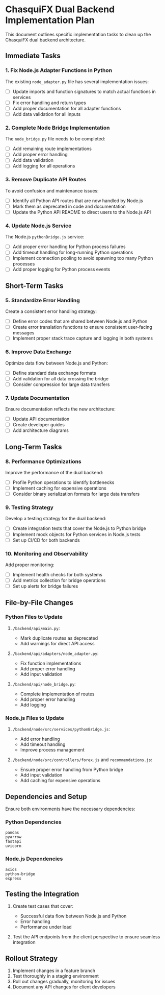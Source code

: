 # ChasquiFX Dual Backend Implementation Plan

This document outlines specific implementation tasks to clean up the ChasquiFX dual backend architecture.

## Immediate Tasks

### 1. Fix Node.js Adapter Functions in Python

The existing `node_adapter.py` file has several implementation issues:

- [ ] Update imports and function signatures to match actual functions in services
- [ ] Fix error handling and return types
- [ ] Add proper documentation for all adapter functions
- [ ] Add data validation for all inputs

### 2. Complete Node Bridge Implementation

The `node_bridge.py` file needs to be completed:

- [ ] Add remaining route implementations
- [ ] Add proper error handling
- [ ] Add data validation
- [ ] Add logging for all operations

### 3. Remove Duplicate API Routes

To avoid confusion and maintenance issues:

- [ ] Identify all Python API routes that are now handled by Node.js
- [ ] Mark them as deprecated in code and documentation
- [ ] Update the Python API README to direct users to the Node.js API

### 4. Update Node.js Service

The Node.js `pythonBridge.js` service:

- [ ] Add proper error handling for Python process failures
- [ ] Add timeout handling for long-running Python operations
- [ ] Implement connection pooling to avoid spawning too many Python processes
- [ ] Add proper logging for Python process events

## Short-Term Tasks

### 5. Standardize Error Handling

Create a consistent error handling strategy:

- [ ] Define error codes that are shared between Node.js and Python
- [ ] Create error translation functions to ensure consistent user-facing messages
- [ ] Implement proper stack trace capture and logging in both systems

### 6. Improve Data Exchange

Optimize data flow between Node.js and Python:

- [ ] Define standard data exchange formats
- [ ] Add validation for all data crossing the bridge
- [ ] Consider compression for large data transfers

### 7. Update Documentation

Ensure documentation reflects the new architecture:

- [ ] Update API documentation
- [ ] Create developer guides
- [ ] Add architecture diagrams

## Long-Term Tasks

### 8. Performance Optimizations

Improve the performance of the dual backend:

- [ ] Profile Python operations to identify bottlenecks
- [ ] Implement caching for expensive operations
- [ ] Consider binary serialization formats for large data transfers

### 9. Testing Strategy

Develop a testing strategy for the dual backend:

- [ ] Create integration tests that cover the Node.js to Python bridge
- [ ] Implement mock objects for Python services in Node.js tests
- [ ] Set up CI/CD for both backends

### 10. Monitoring and Observability

Add proper monitoring:

- [ ] Implement health checks for both systems
- [ ] Add metrics collection for bridge operations
- [ ] Set up alerts for bridge failures

## File-by-File Changes

### Python Files to Update

1. `/backend/api/main.py`:

   - Mark duplicate routes as deprecated
   - Add warnings for direct API access

2. `/backend/api/adapters/node_adapter.py`:

   - Fix function implementations
   - Add proper error handling
   - Add input validation

3. `/backend/api/node_bridge.py`:
   - Complete implementation of routes
   - Add proper error handling
   - Add logging

### Node.js Files to Update

1. `/backend/node/src/services/pythonBridge.js`:

   - Add error handling
   - Add timeout handling
   - Improve process management

2. `/backend/node/src/controllers/forex.js` and `recommendations.js`:
   - Ensure proper error handling from Python bridge
   - Add input validation
   - Add caching for expensive operations

## Dependencies and Setup

Ensure both environments have the necessary dependencies:

### Python Dependencies

```
pandas
pyarrow
fastapi
uvicorn
```

### Node.js Dependencies

```
axios
python-bridge
express
```

## Testing the Integration

1. Create test cases that cover:

   - Successful data flow between Node.js and Python
   - Error handling
   - Performance under load

2. Test the API endpoints from the client perspective to ensure seamless integration

## Rollout Strategy

1. Implement changes in a feature branch
2. Test thoroughly in a staging environment
3. Roll out changes gradually, monitoring for issues
4. Document any API changes for client developers
